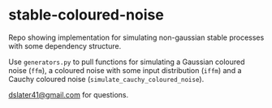 # stable-coloured-noise
Repo showing implementation for simulating non-gaussian stable processes with some dependency structure.

Use `generators.py` to pull functions for simulating a Gaussian coloured noise (`ffm`), a coloured noise with some input distribution (`iffm`) and a Cauchy coloured noise (`simulate_cauchy_coloured_noise`). 

dslater41@gmail.com for questions. 
